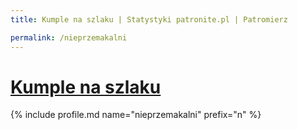 ```yaml
---
title: Kumple na szlaku | Statystyki patronite.pl | Patromierz

permalink: /nieprzemakalni
---
```


# [Kumple na szlaku](https://patronite.pl/nieprzemakalni)

{% include profile.md name="nieprzemakalni" prefix="n" %}

